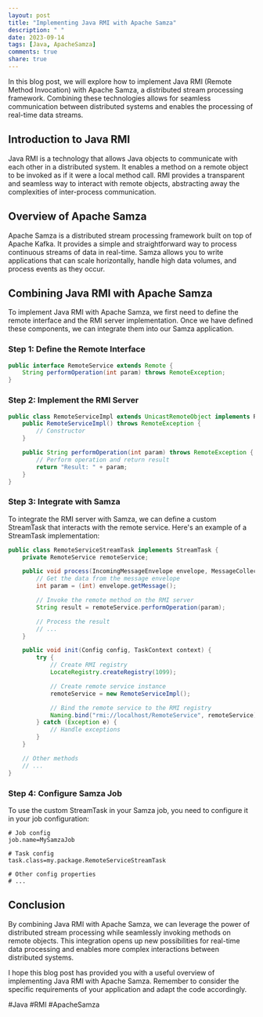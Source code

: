 ```yaml
---
layout: post
title: "Implementing Java RMI with Apache Samza"
description: " "
date: 2023-09-14
tags: [Java, ApacheSamza]
comments: true
share: true
---
```


In this blog post, we will explore how to implement Java RMI (Remote Method Invocation) with Apache Samza, a distributed stream processing framework. Combining these technologies allows for seamless communication between distributed systems and enables the processing of real-time data streams.

## Introduction to Java RMI

Java RMI is a technology that allows Java objects to communicate with each other in a distributed system. It enables a method on a remote object to be invoked as if it were a local method call. RMI provides a transparent and seamless way to interact with remote objects, abstracting away the complexities of inter-process communication.

## Overview of Apache Samza

Apache Samza is a distributed stream processing framework built on top of Apache Kafka. It provides a simple and straightforward way to process continuous streams of data in real-time. Samza allows you to write applications that can scale horizontally, handle high data volumes, and process events as they occur.

## Combining Java RMI with Apache Samza

To implement Java RMI with Apache Samza, we first need to define the remote interface and the RMI server implementation. Once we have defined these components, we can integrate them into our Samza application.

### Step 1: Define the Remote Interface

```java
public interface RemoteService extends Remote {
    String performOperation(int param) throws RemoteException;
}
```

### Step 2: Implement the RMI Server

```java
public class RemoteServiceImpl extends UnicastRemoteObject implements RemoteService {
    public RemoteServiceImpl() throws RemoteException {
        // Constructor
    }

    public String performOperation(int param) throws RemoteException {
        // Perform operation and return result
        return "Result: " + param;
    }
}
```

### Step 3: Integrate with Samza

To integrate the RMI server with Samza, we can define a custom StreamTask that interacts with the remote service. Here's an example of a StreamTask implementation:

```java
public class RemoteServiceStreamTask implements StreamTask {
    private RemoteService remoteService;

    public void process(IncomingMessageEnvelope envelope, MessageCollector collector, TaskCoordinator coordinator) {
        // Get the data from the message envelope
        int param = (int) envelope.getMessage();

        // Invoke the remote method on the RMI server
        String result = remoteService.performOperation(param);

        // Process the result
        // ...
    }

    public void init(Config config, TaskContext context) {
        try {
            // Create RMI registry
            LocateRegistry.createRegistry(1099);

            // Create remote service instance
            remoteService = new RemoteServiceImpl();

            // Bind the remote service to the RMI registry
            Naming.bind("rmi://localhost/RemoteService", remoteService);
        } catch (Exception e) {
            // Handle exceptions
        }
    }

    // Other methods
    // ...
}
```

### Step 4: Configure Samza Job

To use the custom StreamTask in your Samza job, you need to configure it in your job configuration:

```properties
# Job config
job.name=MySamzaJob

# Task config
task.class=my.package.RemoteServiceStreamTask

# Other config properties
# ...
```

## Conclusion

By combining Java RMI with Apache Samza, we can leverage the power of distributed stream processing while seamlessly invoking methods on remote objects. This integration opens up new possibilities for real-time data processing and enables more complex interactions between distributed systems.

I hope this blog post has provided you with a useful overview of implementing Java RMI with Apache Samza. Remember to consider the specific requirements of your application and adapt the code accordingly.

#Java #RMI #ApacheSamza